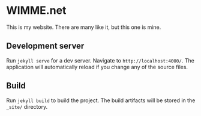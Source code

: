 # WIMME.net

This is my website. There are many like it, but this one is mine.

## Development server

Run `jekyll serve` for a dev server. Navigate to `http://localhost:4000/`. The application will automatically reload if you change any of the source files.

## Build

Run `jekyll build` to build the project. The build artifacts will be stored in the `_site/` directory.
